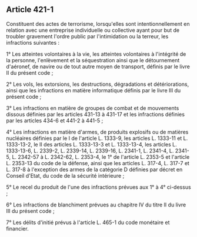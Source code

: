Article 421-1
----
Constituent des actes de terrorisme, lorsqu'elles sont intentionnellement en
relation avec une entreprise individuelle ou collective ayant pour but de
troubler gravement l'ordre public par l'intimidation ou la terreur, les
infractions suivantes :

1° Les atteintes volontaires à la vie, les atteintes volontaires à l'intégrité
de la personne, l'enlèvement et la séquestration ainsi que le détournement
d'aéronef, de navire ou de tout autre moyen de transport, définis par le livre
II du présent code ;

2° Les vols, les extorsions, les destructions, dégradations et détériorations,
ainsi que les infractions en matière informatique définis par le livre III du
présent code ;

3° Les infractions en matière de groupes de combat et de mouvements dissous
définies par les articles 431-13 à 431-17 et les infractions définies par les
articles 434-6 et 441-2 à 441-5 ;

4° Les infractions en matière d'armes, de produits explosifs ou de matières
nucléaires définies par le I de l'article L. 1333-9, les articles L. 1333-11 et
L. 1333-13-2, le II des articles L. 1333-13-3 et L. 1333-13-4, les articles L.
1333-13-6, L. 2339-2, L. 2339-14, L. 2339-16, L. 2341-1, L. 2341-4, L. 2341-5,
L. 2342-57 à L. 2342-62, L. 2353-4, le 1° de l'article L. 2353-5 et l'article L.
2353-13 du code de la défense, ainsi que les articles L. 317-4, L. 317-7 et L.
317-8 à l'exception des armes de la catégorie D définies par décret en Conseil
d'Etat, du code de la sécurité intérieure ;

5° Le recel du produit de l'une des infractions prévues aux 1° à 4° ci-dessus ;

6° Les infractions de blanchiment prévues au chapitre IV du titre II du livre
III du présent code ;

7° Les délits d'initié prévus à l'article L. 465-1 du code monétaire et
financier.
